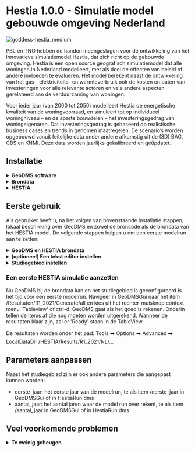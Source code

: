 ﻿# Hestia 1.0.0 - Simulatie model gebouwde omgeving Nederland
![goddess-hestia_medium](https://github.com/eoudejans/vesta100_readme/assets/96182097/ce0d6edd-47a4-4d59-a543-1208b037a2a6)

PBL en TNO hebben de handen ineengeslagen voor de ontwikkeling van het innovatieve simulatiemodel Hestia, dat zich richt op de gebouwde omgeving. Hestia is een open source geografisch simulatiemodel dat alle woningen in Nederland modelleert, met als doel de effecten van beleid of andere invloeden te evalueren. Het model berekent naast de ontwikkeling van het gas-, elektriciteits- en warmteverbruik ook de kosten en baten van investeringen voor alle relevante actoren en vele andere aspecten gerelateerd aan de verduurzaming van woningen.

Voor ieder jaar (van 2000 tot 2050) modelleert Hestia de energetische kwaliteit van de woningvoorraad, en simuleert tot op individueel woningniveau – en de aparte bouwdelen – het investeringsgedrag van woningeigenaren. Dat investeringsgedrag is gebaseerd op realistische business cases en trends in genomen maatregelen. De scenario’s worden opgebouwd vanuit feitelijke data onder andere afkomstig uit de (3D) BAG, CBS en KNMI. Deze data worden jaarlijks gekalibreerd en geüpdatet.

## Installatie
<details>
<summary><b>GeoDMS software</b></summary>
<p>Open source Geographic Data & Model Software (GeoDMS) wordt actief ontwikkeld voor het maken van (geografisch expliciete) plannings ondersteunings systemen. Navigeer voor de installatie van GeoDMS naar de <a href="https://github.com/ObjectVision/GeoDMS/releases">releases</a> pagina van de open source software <a href="https://github.com/ObjectVision/GeoDMS">GeoDMS</a> en volg de installatie stappen.</p>
</details>
<details>
<summary><b>Brondata</b></summary>
<p>De brondata folder, SD51, voor HESTIA staat onder versiebeheer van PBL, download informatie kan worden opgevraagt via medewerker@pbl.nl.</p>
</details>
<details>
<summary><b>HESTIA</b></summary>
<p>
Het HESTIA model staat onder Github versiebeheer op de PBL repository. Om het model lokaal binnen te halen raden wij twee mogelijkheden aan:

<b>1. git client</b>
- (optioneel) mocht uw systeem geen git client hebben, installeer deze bijvoorbeeld via https://gitforwindows.org/ voor een Windows command promt programma of https://tortoisegit.org/ voor een grafische git client. De volgende stappen zijn voor git via de command promt.
- navigeer via de command prompt naar de folder waar u HESTIA lokaal wilt binnen halen
- clone HESTIA lokaal: <code>git clone https://github.com/RuudvandenWijngaart/VestaDV.git</code>
- stap in de HESTIA model folder: <code>cd HESTIA</code>
- verander de huidige branch naar de gewenste branch <code>git switch HESTIA-v1.0.0</code>
  
<b>2. Directe Download</b>
- open de Github HESTIA [hoofdpagina](https://github.com/RuudvandenWijngaart/VestaDV)
- verander de huidige branch naar de gewenste branch
- klik op de "Code" dropdown en kies "Download Zip"
- Pak het zip uit in de gewenste folder en (optioneel) pas de hoofdfoldernaam aan
- verander de huidige branch naar de gewenste branch <code>git switch HESTIA-v1.0.0</code>
  </details>
  </p>
</details>

## Eerste gebruik
Als gebruiker heeft u, na het volgen van bovenstaande installatie stappen, lokaal beschikking over GeoDMS en zowel de broncode als de brondata van het HESTIA model. De volgende stappen helpen u om een eerste modelrun aan te zetten:

<details>
<summary><b>GeoDMS en HESTIA brondata</b></summary>
<p>
  
- Open de grafische interface van GeoDMS, <b>GeoDMSGui.exe</b>. 
- Open het HESTIA model via: :open_file_folder: File :arrow_right: Open :arrow_right: [pad/naar/HESTIA/]/Runs/HestiaRun.dms.
- Zorg dat in Tools :arrow_right: Options :arrow_right: GUI de "Show Hidden Items" optie aan staat.
- Ga vervolgens naar Tools :arrow_right: Options :arrow_right: Configuration en voeg na %sourceDataDir%/ de uiteindelijke root van de HESTIA brondata folder toe, dus bijvoorbeeld %sourceDataDir%/SD51, of alternatief het volledige pad zonder placeholder.
</p>
</details>

<details>
<summary><b>(optioneel) Een tekst editor instellen </b></summary>
<p>
GeoDMS broncode is georganiseerd in :open_file_folder:.dms files. Optioneel is het mogelijk dat u als gebruiker het pad naar een editor in stelt zodat vanuit de GeoDMSGui treeview naar .dms broncode gesprongen kan worden. Het pad naar de editor is te vinden in Tools :arrow_right: Options :arrow_right: Advanced :arrow_right: DMS editor. Het DMS editor path ziet er standaard als volgt uit: "%env:ProgramFiles%\Notepad++\Notepad++.exe" "%F" -n%L. De 64-bit versie van Notepad++ is <a href="https://notepad-plus-plus.org/downloads/">hier</a> te downloaden. 
  
Na installatie kunt u controleren dat de installatie goed is gegaan door in de HESTIA configuratie te navigeren naar Invoer/StudieGebied en met rechter-muisknop het contextmenu te openen en vervolgens te klikken op "Edit Config Source" of alternatief na selectie van het StudieGebied item de snelkoppeling ctrl-e in te drukken. Als alles goed is komt nu Notepad++ op, op de locatie waar de  studiegebied invoer parameter is beschreven.  

</p>
</details>

<details>
<summary><b>Studiegebied instellen</b></summary>
<p>
  
- Het studiegebied is een van de invoer paremeters van het HESTIA model. Deze parameter kan worden aangepast in de file [pad/naar/HESTIA/]/Runs/HestiaRun.dms.
- U kunt naar deze file navigeren zoals beschreven onder het kopje <b>(optioneel) Een tekst editor instellen</b> of alternatief via de Windows OS file browser.
- HESTIA is in staat heel Nederland door te rekenen met de juiste hardware. Voor een eerste run kunnen we het studiegebied het beste instellen op een aantal gemeenten
- Om dit te doen, comment de regel met parameter<string>   StudieGebied : ['NL']; door twee forward-slashes: //parameter<string>   StudieGebied : ['NL'];
- En haal de twee forward-slashes weg van de regel met 9 gemeenten als studiegebied parameter<string>   StudieGebied : ['GM0402,GM0344,GM1581,GM0439,GM0153,GM0599,GM0034,GM0050,GM0321'];
- (optioneel) U kunt ook uw eigen gemeente als studiegebied invoeren, voor een overzicht van gemeente codes gebruikt door HESTIA raadpleeg het volgende bestand in de brondata van HESTIA: [pad/naar/brondata/HESTIA]/hulpbestanden/buurt/20220728_CBS_buurt_2020.dbf, of alternatief open item /Geography/RegioIndelingen/Gemeente/GM_code in de GeoDMSGui en kies uit het rechter-muisknop context menu 'Tableview' of ctrl-d. 
- sla de file op en ga terug naar de GeoDMSGui.
- als het goed is geeft GeoDMS aan dat de configuratie aangepast is, klik op 'Yes'.
- bij het opvragen van het item /Invoer/StudieGebied (rechter-muisknop TableView of ctrl-d) zal het nieuwe studiegebied nu zichtbaar moeten zijn.
</p>
</details>

### Een eerste HESTIA simulatie aanzetten
Nu GeoDMS bij de brondata kan en het studiegebied is geconfigureerd is het tijd voor een eerste modelrun. Navigeer in GeoDMSGui naar het item  /Resultaten/R1_2021/Generate/all en kies uit het rechter-muisknop context menu 'Tableview' of ctrl-d. GeoDMS gaat als het goed is rekenen. Onderin tellen de items af die nog moeten worden uitgerekend. Wanneer de resultaten klaar zijn, zal er 'Ready' staan in de TableView.
  
De resultaten worden onder het pad: Tools :arrow_right: Options :arrow_right: Advanced :arrow_right: LocalDataDir /HESTIA/Results/R1_2021/NL/... 
  
## Parameters aanpassen
Naast het studiegebied zijn er ook andere parameters die aangepast kunnen worden:
- eerste_jaar: het eerste jaar van de modelrun, te als item /eerste_jaar in GeoDMSGui of in HestiaRun.dms
- aantal_jaar: het aantal jaren waar de model run over rekent, te als item /aantal_jaar in GeoDMSGui of in HestiaRun.dms

## Veel voorkomende problemen
<details>
<summary><b>Te weinig geheugen</b></summary>
<p>
HESTIA kan, zeker als het studiegebied op heel Nederland staat ingesteld, veel geheugen vragen van uw machine. Dit kan leiden tot een crash van GeoDMS tijdens een model run. Het is mogelijk dit op te lossen door het virtueel geheugen dat ter beschikking van het Windows OS uit te breiden. Volg hiervoor de instructies op de GeoDMS Wiki over het<a href="https://github.com/ObjectVision/GeoDMS/wiki/Virtual-memory"> virtueel geheugen uitbreiden</a>.
</p>
</details>
